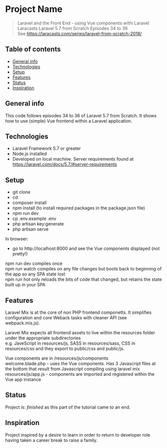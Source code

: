 # Project Name
>  Laravel and the Front End - using Vue components withi Laravel
Laracasts Laravel 5.7 from Scratch   Episodes 34 to 36  
See https://laracasts.com/series/laravel-from-scratch-2018/

## Table of contents
* [General info](#general-info)
* [Technologies](#technologies)
* [Setup](#setup)
* [Features](#features)
* [Status](#status)
* [Inspiration](#inspiration)

## General info
This code follows episodes 34 to 36 of Laravel 5.7 from Scratch. It shows how to use (simple) Vue frontend within a Laravel application.

## Technologies
* Laravel Framework 5.7 or greater
* Node.js installed
* Developed on local machine. Server requirements found at https://laravel.com/docs/5.7/#server-requirements

## Setup
* git clone 
* cd 
* composer install
* npm install   (to install required packages in the package.json file)  
* npm run dev
* cp .env.example .env
* php artisan key:generate
* php artisan serve

In browser:  
* go to http://localhost:8000 and see the Vue components displayed (not pretty!)

npm run dev    compiles once  
npm run watch  compiles on any file changes but boots back to beginning of the app so any SPA state lost  
npm run hot    only reloads the bits of code that changed, but retains the state built up in your SPA


## Features
Laravel Mix is at the core of non PHP frontend componetts. It simplifies configuration and core Weback tasks with cleaner API (see webpack.mis.js).  

Laravel Mix expects all frontend assets to live within the resources folder under the appropriate subdirectories    
e.g. JaveScript in resources/js, SASS in resources/sass, CSS in resources/css and they export to public/css and public/js.

Vue components are in /resources/js/components  
welcome.blade.php - uses the Vue components. Has 3 Javascript files at the bottom that result from Javascript compiling using laravel mix  
resources/js/app.js - components are imported and registered within the Vue app instance  


## Status
Project is: _finished_ as this part of the tutorial came to an end.  

## Inspiration
Project inspired by a desire to learn in order to return to developer role having taken a career break to raise a family.
